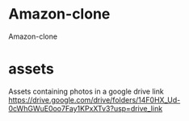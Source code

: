 # Amazon-clone
Amazon-clone

# assets
Assets containing photos in a google drive link
https://drive.google.com/drive/folders/14F0HX_Ud-0cWhGWuE0oo7Fay1KPxXTv3?usp=drive_link
